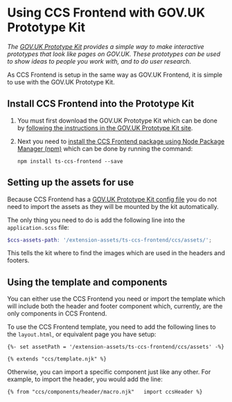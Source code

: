 # Using CCS Frontend with GOV.UK Prototype Kit

*The [GOV.UK Prototype Kit](https://github.com/alphagov/govuk-prototype-kit) provides a simple way to make interactive prototypes that look like pages on GOV.UK. These prototypes can be used to show ideas to people you work with, and to do user research.*

As CCS Frontend is setup in the same way as GOV.UK Frontend, it is simple to use with the GOV.UK Prototype Kit.

## Install CCS Frontend into the Prototype Kit

1.  You must first download the GOV.UK Prototype Kit which can be done by [following the instructions in the GOV.UK Prototype Kit site](https://govuk-prototype-kit.herokuapp.com/docs/install).

2.  Next you need to [install the CCS Frontend package using Node Package Manager (npm)](/docs/instillation/install-with-npm.md) which can be done by running the command:
    ```
    npm install ts-ccs-frontend --save
    ```

## Setting up the assets for use

Because CCS Frontend has a [GOV.UK Prototype Kit config file](../../package/govuk-prototype-kit.config.json) you do not need to import the assets as they will be mounted by the kit automatically.

The only thing you need to do is add the following line into the `application.scss` file:
```scss
$ccs-assets-path: '/extension-assets/ts-ccs-frontend/ccs/assets/';
```

This tells the kit where to find the images which are used in the headers and footers.

## Using the template and components
You can either use the CCS Frontend you need or import the template which will include both the header and footer component which, currently, are the only components in CCS Frontend.

To use the CCS Frontend template, you need to add the following lines to the `layout.html`, or equivalent page you have setup:
```
{%- set assetPath = '/extension-assets/ts-ccs-frontend/ccs/assets' -%}

{% extends "ccs/template.njk" %}
```

Otherwise, you can import a specific component just like any other.
For example, to import the header, you would add the line:
```
{% from "ccs/components/header/macro.njk"   import ccsHeader %}
```
